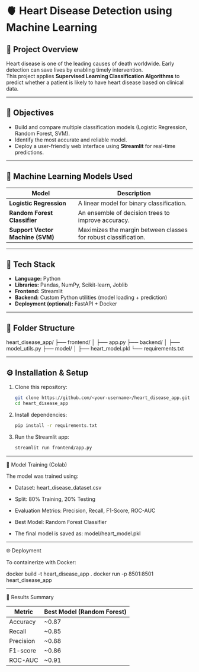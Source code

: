 # 🫀 Heart Disease Detection using Machine Learning

## 📘 Project Overview
Heart disease is one of the leading causes of death worldwide. Early detection can save lives by enabling timely intervention.  
This project applies **Supervised Learning Classification Algorithms** to predict whether a patient is likely to have heart disease based on clinical data.

---

## 🎯 Objectives
- Build and compare multiple classification models (Logistic Regression, Random Forest, SVM).  
- Identify the most accurate and reliable model.  
- Deploy a user-friendly web interface using **Streamlit** for real-time predictions.

---

## 🧠 Machine Learning Models Used
| Model | Description |
|--------|--------------|
| **Logistic Regression** | A linear model for binary classification. |
| **Random Forest Classifier** | An ensemble of decision trees to improve accuracy. |
| **Support Vector Machine (SVM)** | Maximizes the margin between classes for robust classification. |

---

## 🧩 Tech Stack
- **Language:** Python  
- **Libraries:** Pandas, NumPy, Scikit-learn, Joblib  
- **Frontend:** Streamlit  
- **Backend:** Custom Python utilities (model loading + prediction)  
- **Deployment (optional):** FastAPI + Docker  

---

## 📂 Folder Structure
heart_disease_app/
├── frontend/
│   ├── app.py
├── backend/
│   ├── model_utils.py
├── model/
│   ├── heart_model.pkl
└── requirements.txt


---

## ⚙️ Installation & Setup
1. Clone this repository:
   ```bash
   git clone https://github.com/<your-username>/heart_disease_app.git
   cd heart_disease_app

2. Install dependencies:
   ```bash
   pip install -r requirements.txt


3. Run the Streamlit app:
   ```bash
   streamlit run frontend/app.py

---

🧪 Model Training (Colab)

The model was trained using:

- Dataset: heart_disease_dataset.csv

- Split: 80% Training, 20% Testing

- Evaluation Metrics: Precision, Recall, F1-Score, ROC-AUC

- Best Model: Random Forest Classifier

- The final model is saved as: model/heart_model.pkl

---

🌐 Deployment

To containerize with Docker:

docker build -t heart_disease_app .
docker run -p 8501:8501 heart_disease_app

---

🧾 Results Summary

| Metric    | Best Model (Random Forest) |
| --------- | -------------------------- |
| Accuracy  | ~0.87                      |
| Recall    | ~0.85                      |
| Precision | ~0.88                      |
| F1-score  | ~0.86                      |
| ROC-AUC   | ~0.91                      |
